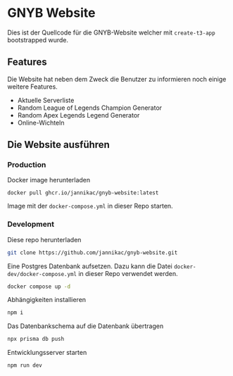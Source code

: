 # GNYB Website

Dies ist der Quellcode für die GNYB-Website welcher mit `create-t3-app` bootstrapped wurde.

## Features

Die Website hat neben dem Zweck die Benutzer zu informieren noch einige weitere Features.

- Aktuelle Serverliste
- Random League of Legends Champion Generator
- Random Apex Legends Legend Generator
- Online-Wichteln

## Die Website ausführen

### Production

Docker image herunterladen

```
docker pull ghcr.io/jannikac/gnyb-website:latest
```

Image mit der `docker-compose.yml` in dieser Repo starten.

### Development

Diese repo herunterladen

```bash
git clone https://github.com/jannikac/gnyb-website.git
```

Eine Postgres Datenbank aufsetzen. Dazu kann die Datei `docker-dev/docker-compose.yml` in dieser Repo verwendet werden.

```bash
docker compose up -d
```

Abhängigkeiten installieren

```bash
npm i
```

Das Datenbankschema auf die Datenbank übertragen

```bash
npx prisma db push
```

Entwicklungsserver starten

```bash
npm run dev
```
